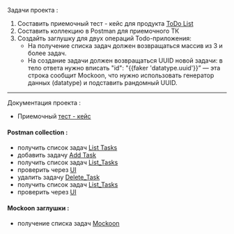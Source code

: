  Задачи проекта : 
1. Составить приемочный тест - кейс для продукта [ToDo List](https://sky-todo-list.herokuapp.com/)
2. Составить коллекцию в Postman для приемочного ТК
3. Создайть заглушку для двух операций Todo-приложения:
   - На получение списка  задач должен возвращаться массив из 3 и более задач.
   - На создание задачи  должен возвращаться UUID новой задачи: в тело ответа нужно вписать "id": "{{faker 'datatype.uuid'}}” — эта строка сообщит Mockoon, что нужно  использовать генератор данных (datatype) и подставить рандомный UUID.

  ---
  Документация проекта :
   - Приемочный [тест - кейс](https://docs.google.com/spreadsheets/d/13p9S8zqcwzTZ3-FcWgr12GGeLUkLYaFfKDshi44NFpA/edit?usp=sharing )
  #### Postman collection :
-  получить список задач   [List Tasks](https://drive.google.com/file/d/1UVqBw3BOxsfevs2iUJDIxu2Tglv6ZMRW/view?usp=sharing/)
-  добавить задачу [Add Task](https://drive.google.com/file/d/1kRywm6E3fvbyOEawaamZKA4c7k2Dr8sd/view?usp=sharing/)
-  получить список задач [List_Tasks](https://drive.google.com/file/d/1PZs2ynWfmurioMYHNMB5-d7nBKEo03sq/view?usp=sharing)
-   проверить через [UI](https://drive.google.com/file/d/1pbYEELYvV2f_0ZvUl_ACWXxfhpFyRKGf/view?usp=sharing/)
-   удалить задачу [Delete_Task](https://drive.google.com/file/d/1z0wcCS7JhY_ty9a1k3Vfq8Oy5qcgeqhy/view?usp=sharing/)
-   получить список задач [List_Tasks](https://drive.google.com/file/d/1lGioLdKbrco8QxdeMxkANBLGQqoFoM9u/view?usp=sharing/)
-   проверить через [UI](https://drive.google.com/file/d/10CLnNKQVXeA2Ogv4Zn0lx_4KNl6hrHI4/view?usp=sharing/)

#### Mockoon заглушки : 
- получение списка задач [Mockoon](https://drive.google.com/file/d/1-nkdCxssEP2PpN0yyS-AktQ4nme7RP6j/view?usp=sharing)
